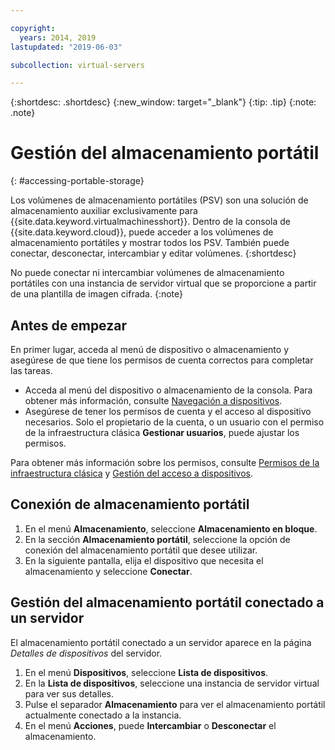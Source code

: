 ```yaml
---

copyright:
  years: 2014, 2019
lastupdated: "2019-06-03"

subcollection: virtual-servers

---
```


{:shortdesc: .shortdesc}
{:new_window: target="_blank"}
{:tip: .tip}
{:note: .note}

# Gestión del almacenamiento portátil
{: #accessing-portable-storage}

Los volúmenes de almacenamiento portátiles (PSV) son una solución de almacenamiento auxiliar exclusivamente para {{site.data.keyword.virtualmachinesshort}}. Dentro de la consola de {{site.data.keyword.cloud}}, puede acceder a los volúmenes de almacenamiento portátiles y mostrar todos los PSV. También puede conectar, desconectar, intercambiar y editar volúmenes.
{:shortdesc}

No puede conectar ni intercambiar volúmenes de almacenamiento portátiles con una instancia de servidor virtual que se proporcione a partir de una plantilla de imagen cifrada.
{:note}

## Antes de empezar
En primer lugar, acceda al menú de dispositivo o almacenamiento y asegúrese de que tiene los permisos de cuenta correctos para completar las tareas.

* Acceda al menú del dispositivo o almacenamiento de la consola. Para obtener más información, consulte [Navegación a dispositivos](/docs/vsi?topic=virtual-servers-navigating-devices).
* Asegúrese de tener los permisos de cuenta y el acceso al dispositivo necesarios. Solo el propietario de la cuenta, o un usuario con el permiso de la infraestructura clásica **Gestionar usuarios**, puede ajustar los permisos.

Para obtener más información sobre los permisos, consulte [Permisos de la infraestructura clásica](/docs/iam?topic=iam-infrapermission#infrapermission) y [Gestión del acceso a dispositivos](/docs/vsi?topic=virtual-servers-managing-device-access).

## Conexión de almacenamiento portátil

1. En el menú **Almacenamiento**, seleccione **Almacenamiento en bloque**.
2. En la sección **Almacenamiento portátil**, seleccione la opción de conexión del almacenamiento portátil que desee utilizar.
3. En la siguiente pantalla, elija el dispositivo que necesita el almacenamiento y seleccione **Conectar**.

## Gestión del almacenamiento portátil conectado a un servidor

El almacenamiento portátil conectado a un servidor aparece en la página *Detalles de dispositivos* del servidor.

1. En el menú **Dispositivos**, seleccione **Lista de dispositivos**.
2. En la **Lista de dispositivos**, seleccione una instancia de servidor virtual para ver sus detalles.
3. Pulse el separador **Almacenamiento** para ver el almacenamiento portátil actualmente conectado a la instancia.
4. En el menú **Acciones**, puede **Intercambiar** o **Desconectar** el almacenamiento.
